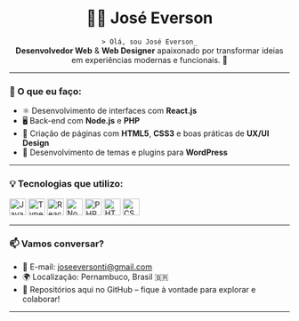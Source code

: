 <h1 align="center">👨‍💻 José Everson</h1>

<p align="center">
  <code>> Olá, sou José Everson_</code><br />
  <strong>Desenvolvedor Web</strong> & <strong>Web Designer</strong> apaixonado por transformar ideias em experiências modernas e funcionais. 🚀
</p>

---

### 🚧 O que eu faço:

- ⚛️ Desenvolvimento de interfaces com **React.js**
- 🖥️ Back-end com **Node.js** e **PHP**
- 🎨 Criação de páginas com **HTML5**, **CSS3** e boas práticas de **UX/UI Design**
- 🔌 Desenvolvimento de temas e plugins para **WordPress**

---

### 💡 Tecnologias que utilizo:

<p align="left">
  <img src="https://cdn.jsdelivr.net/gh/devicons/devicon/icons/javascript/javascript-original.svg" height="30" alt="JavaScript" />
  <img src="https://cdn.jsdelivr.net/gh/devicons/devicon/icons/typescript/typescript-original.svg" height="30" alt="TypeScript" />
  <img src="https://cdn.jsdelivr.net/gh/devicons/devicon/icons/react/react-original.svg" height="30" alt="React" />
  <img src="https://cdn.jsdelivr.net/gh/devicons/devicon/icons/nodejs/nodejs-original.svg" height="30" alt="Node.js" />
  <img src="https://cdn.jsdelivr.net/gh/devicons/devicon/icons/php/php-original.svg" height="30" alt="PHP" />
  <img src="https://cdn.jsdelivr.net/gh/devicons/devicon/icons/html5/html5-original.svg" height="30" alt="HTML5" />
  <img src="https://cdn.jsdelivr.net/gh/devicons/devicon/icons/css3/css3-original.svg" height="30" alt="CSS3" />
</p>

---

### 📫 Vamos conversar?

- 📧 E-mail: [joseeversonti@gmail.com](mailto:joseeversonti@gmail.com)
- 🌍 Localização: Pernambuco, Brasil 🇧🇷
- 📁 Repositórios aqui no GitHub – fique à vontade para explorar e colaborar!

---

